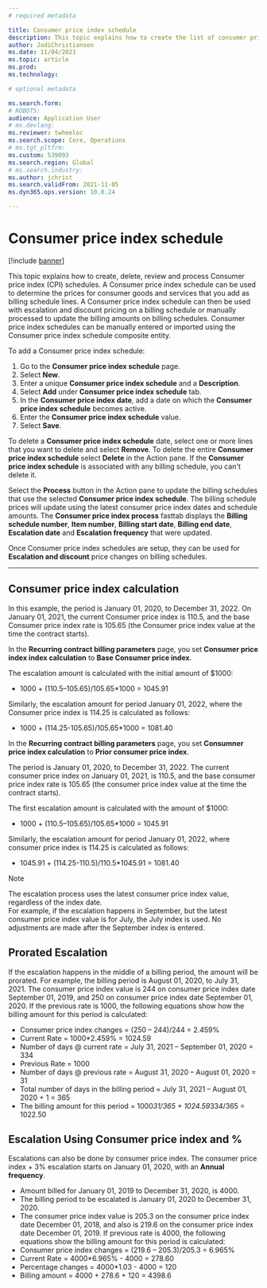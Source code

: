 ```yaml
---
# required metadata

title: Consumer price index schedule
description: This topic explains how to create the list of consumer price index (CPI) schedules that you obtain from the internet to help determine the escalation charge in Subscription billing. 
author: JodiChristiansen
ms.date: 11/04/2021
ms.topic: article
ms.prod: 
ms.technology: 

# optional metadata

ms.search.form:  
# ROBOTS: 
audience: Application User
# ms.devlang: 
ms.reviewer: twheeloc
ms.search.scope: Core, Operations
# ms.tgt_pltfrm: 
ms.custom: 539093
ms.search.region: Global
# ms.search.industry: 
ms.author: jchrist
ms.search.validFrom: 2021-11-05
ms.dyn365.ops.version: 10.0.24

---
```


# Consumer price index schedule

[!include [banner](../includes/banner.md)]

This topic explains how to create, delete, review and process Consumer price index (CPI) schedules. A Consumer price index schedule can be used to determine the prices for consumer goods and services that you add as billing schedule lines. A Consumer price index schedule can then be used with escalation and discount pricing on a billing schedule or manually processed to update the billing amounts on billing schedules. Consumer price index schedules can be manually entered or imported using the Consumer price index schedule composite entity.

To add a Consumer price index schedule:
1. Go to the **Consumer price index schedule** page.
2. Select **New**. 
3. Enter a unique **Consumer price index schedule** and a **Description**. 
4. Select **Add** under **Consumer price index schedule** tab. 
5. In the **Consumer price index date**, add a date on which the **Consumer price index schedule** becomes active. 
6. Enter the **Consumer price index schedule** value. 
7. Select **Save**. 

To delete a **Consumer price index schedule** date, select one or more lines that you want to delete and select **Remove**. To delete the entire **Consumer price index schedule** select **Delete** in the Action pane. If the **Consumer price index schedule** is associated with any billing schedule, you can't delete it.

Select the **Process** button in the Action pane to update the billing schedules that use the selected **Consumer price index schedule**. The billing schedule prices will update using the latest consumer price index dates and schedule amounts. 
The **Consumer price index process** fasttab displays the **Billing schedule number**, **Item number**, **Billing start date**, **Billing end date**, **Escalation date** and **Escalation frequency** that were updated. 

Once Consumer price index schedules are setup, they can be used for **Escalation and discount** price changes on billing schedules.

---

## Consumer price index calculation

In this example, the period is January 01, 2020, to December 31, 2022. On January 01, 2021, the current Consumer price index is 110.5, and the base Consumer price index rate is 105.65 (the Consumer price index value at the time the contract starts).

In the **Recurring contract billing parameters** page, you set **Consumer price index index calculation** to **Base Consumer price index**.

The escalation amount is calculated with the initial amount of $1000: 
* 1000 + (110.5–105.65)/105.65*1000 = 1045.91

Similarly, the escalation amount for period January 01, 2022, where the Consumer price index is 114.25 is calculated as follows:
* 1000 + (114.25-105.65)/105.65*1000 = 1081.40

In the **Recurring contract billing parameters** page, you set **Consumner price index calculation** to **Prior consumer price index**.

The period is January 01, 2020, to December 31, 2022. The current consumer price index on January 01, 2021, is 110.5, and the base consumer price index rate is 105.65 (the consumer price index value at the time the contract starts).

The first escalation amount is calculated with the amount of $1000:
* 1000 + (110.5–105.65)/105.65*1000 = 1045.91

Similarly, the escalation amount for period January 01, 2022, where consumer price index is 114.25 is calculated as follows:
* 1045.91 + (114.25-110.5)/110.5*1045.91 = 1081.40

> [!Note]
> The escalation process uses the latest consumer price index value, regardless of the index date.   
For example,  if the escalation happens in September, but the latest consumer price index value is for July, the July index is used. No adjustments are made after the September index is entered.

## Prorated Escalation

If the escalation happens in the middle of a billing period, the amount will be prorated. For example, the billing period is August 01, 2020, to July 31, 2021. The consumer price index value is 244 on consumer price index date September 01, 2019, and 250 on consumer price index date September 01, 2020. If the previous rate is 1000, the following equations show how the billing amount for this period is calculated:
* Consumer price index changes = (250 – 244)/244 = 2.459%
* Current Rate = 1000*2.459% = 1024.59
* Number of days @ current rate = July 31, 2021 – September 01, 2020 = 334
* Previous Rate = 1000
* Number of days @ previous rate = August 31, 2020 – August 01, 2020 = 31
* Total number of days in the billing period = July 31, 2021 – August 01, 2020 + 1 = 365
* The billing amount for this period = 1000*31/365 + 1024.59*334/365 = 1022.50

## Escalation Using Consumer price index and %

Escalations can also be done by consumer price index. The consumer price index + 3% escalation starts on January 01, 2020, with an **Annual frequency**. 
 - Amount billed for January 01, 2019 to December 31, 2020, is 4000. 
 - The billing period to be escalated is January 01, 2020 to December 31, 2020. 
 - The consumer price index value is 205.3 on the consumer price index date December 01, 2018, and also is 219.6 on the consumer price index date December 01, 2019. 
 If previous rate is 4000, the following equations show the billing amount for this period is calculated:
 - Consumer price index changes = (219.6 – 205.3)/205.3 = 6.965%
 - Current Rate = 4000*6.965% - 4000 = 278.60
 - Percentage changes = 4000*1.03 - 4000 = 120
 - Billing amount = 4000 + 278.6 + 120 = 4398.6
